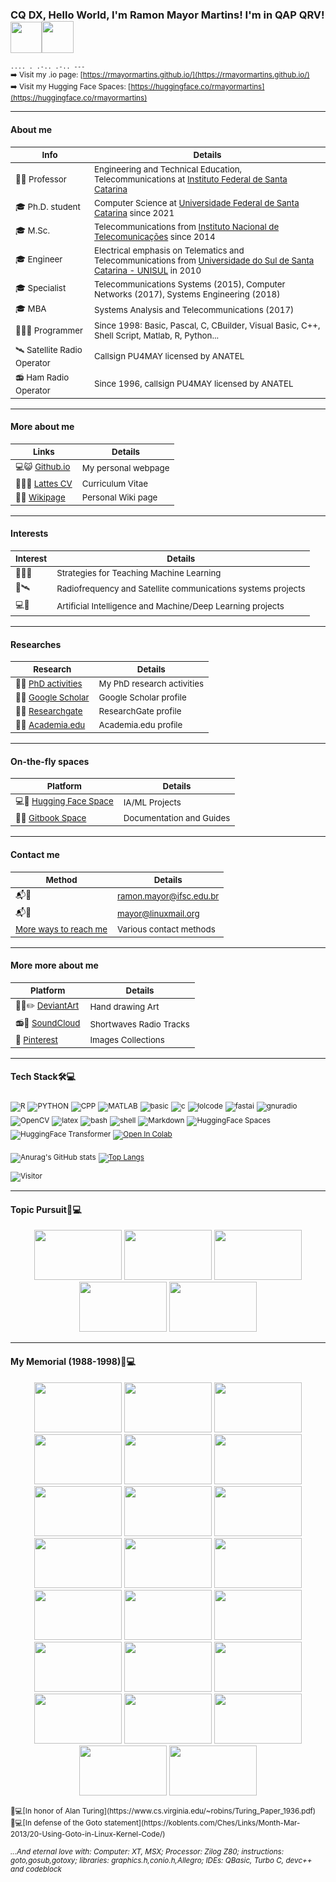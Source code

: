 ### CQ DX, Hello World, I'm Ramon Mayor Martins! I'm in QAP QRV! <img width="50" height="50" src="https://i.redd.it/nc4224rsomp71.gif"><img width="51" height="51" src="https://upload.wikimedia.org/wikipedia/commons/f/f2/Game_of_life_animated_glider.gif">

<sub>```.... . .-.. .-.. ---```</sub><br>
<sub>➡️ Visit my .io page: [https://rmayormartins.github.io/](https://rmayormartins.github.io/)</sub><br>
<sub>➡️ Visit my Hugging Face Spaces: [https://huggingface.co/rmayormartins](https://huggingface.co/rmayormartins)</sub><br>

---

#### About me

| <sub>Info</sub> | <sub>Details</sub> |
| ---- | ------- |
| <sub>👨‍🏫 Professor </sub>|  <sub>Engineering and Technical Education, Telecommunications at [Instituto Federal de Santa Catarina](www.ifsc.edu.br) </sub>|
| <sub>🎓 Ph.D. student </sub>| <sub>Computer Science at [Universidade Federal de Santa Catarina](www.ufsc.br) since 2021 </sub>|
| <sub>🎓 M.Sc. </sub>| <sub>Telecommunications from [Instituto Nacional de Telecomunicações](www.inatel.br) since 2014 </sub>|
| <sub>🎓 Engineer </sub>| <sub>Electrical emphasis on Telematics and Telecommunications from [Universidade do Sul de Santa Catarina - UNISUL](www.unisul.br) in 2010 </sub>|
| <sub>🎓 Specialist </sub>| <sub>Telecommunications Systems (2015), Computer Networks (2017), Systems Engineering (2018) </sub>|
| <sub>🎓 MBA </sub>| <sub>Systems Analysis and Telecommunications (2017) </sub>|
| <sub>👨🏻‍💻 Programmer </sub>| <sub>Since 1998: Basic, Pascal, C, CBuilder, Visual Basic, C++, Shell Script, Matlab, R, Python... </sub>|
| <sub>🛰️ Satellite Radio Operator </sub>| <sub>Callsign PU4MAY licensed by ANATEL </sub>|
| <sub>📻 Ham Radio Operator </sub>| <sub>Since 1996, callsign PU4MAY licensed by ANATEL </sub>|

---

#### More about me

| <sub>Links</sub> | <sub>Details</sub> |
| ----- | ------- |
| <sub>💻😺 [Github.io](https://rmayormartins.github.io/)</sub> | <sub>My personal webpage</sub> |
| <sub>📃👨‍🎓 [Lattes CV](http://lattes.cnpq.br/6289204315531991)</sub> | <sub>Curriculum Vitae</sub> |
| <sub>📑🏫 [Wikipage](https://wiki.sj.ifsc.edu.br/index.php/Ramon_Mayor_Martins)</sub> | <sub>Personal Wiki page</sub> |

---

#### Interests

| <sub>Interest</sub> | <sub>Details</sub> |
| -------- | ------- |
| <sub>👨‍🏫🤖</sub> | <sub>Strategies for Teaching Machine Learning</sub> |
| <sub>📡🛰️</sub> | <sub>Radiofrequency and Satellite communications systems projects</sub> |
| <sub>💻🤖</sub> | <sub>Artificial Intelligence and Machine/Deep Learning projects</sub> |

---

#### Researches

| <sub>Research</sub> | <sub>Details</sub> |
| -------- | ------- |
| <sub>📃🏫 [PhD activities](https://wiki.sj.ifsc.edu.br/index.php/Ramon_Mayor_Martins_PhD_memorial)</sub> | <sub>My PhD research activities</sub> |
| <sub>📃🏫 [Google Scholar](https://scholar.google.com.br/citations?user=8SWqOv8AAAAJ&hl=pt-BR)</sub> | <sub>Google Scholar profile</sub> |
| <sub>📃🏫 [Researchgate](https://www.researchgate.net/profile/Ramon-Martins-5)</sub> | <sub>ResearchGate profile</sub> |
| <sub>📃🏫 [Academia.edu](https://ifsc.academia.edu/RamonMayorMartins)</sub> | <sub>Academia.edu profile</sub> |

---

#### On-the-fly spaces

| <sub>Platform</sub> | <sub>Details</sub> |
| -------- | ------- |
| <sub>💻🤗 [Hugging Face Space](https://huggingface.co/rmayormartins)</sub> | <sub>IA/ML Projects</sub> |
| <sub>📃😺 [Gitbook Space](https://app.gitbook.com/invite/Py9VZr7k7OWAOCot6mDs/TZMbqJZtWUqllIPRGDfd)</sub> | <sub>Documentation and Guides</sub> |

---

#### Contact me

| <sub>Method</sub> | <sub>Details</sub> |
| ------ | ------- |
| <sub>📬🏫</sub> | <sub>ramon.mayor@ifsc.edu.br</sub> |
| <sub>📬🐧</sub> | <sub>mayor@linuxmail.org</sub> |
| <sub>[More ways to reach me](https://rmayormartins.github.io/contact.html)</sub> | <sub>Various contact methods</sub> |

---

#### More more about me

| <sub>Platform</sub> | <sub>Details</sub> |
| -------- | ------- |
| <sub>👨‍🎨✏️ [DeviantArt](https://www.deviantart.com/rmayormartins)</sub> | <sub>Hand drawing Art</sub> |
| <sub>📻🎵 [SoundCloud](https://soundcloud.com/odinwottan)</sub> | <sub>Shortwaves Radio Tracks</sub> |
| <sub>📌 [Pinterest](https://br.pinterest.com/rmayormartins/)</sub> | <sub>Images Collections</sub> |

---

#### Tech Stack🛠💻

<sub>![R](https://img.shields.io/badge/-R-333333?style=flat&logo=r)</sub>
<sub>![PYTHON](https://img.shields.io/badge/-Python-333333?style=flat&logo=python)</sub>
<sub>![CPP](https://img.shields.io/badge/C++-Solutions-blue.svg?style=flat&logo=c++)</sub>
<sub>![MATLAB](https://www.mathworks.com/matlabcentral/images/matlab-file-exchange.svg)</sub>
<sub>![basic](https://img.shields.io/badge/Basic-MSX-blue)</sub>
<sub>![c](https://img.shields.io/badge/C-ANSI-blue)</sub>
<sub>![lolcode](https://img.shields.io/badge/LOLCODE-Esoteric%20Prog.%20Lang.-blue)</sub>
<sub>![fastai](https://img.shields.io/badge/Fast.ai-deep%20learning%20library-blue)</sub>
<sub>![gnuradio](https://img.shields.io/badge/GNU%20Radio-SDR%20Systems-blue)</sub>
<sub>![OpenCV](https://img.shields.io/badge/-OpenCV-333333?style=flat&logo=OpenCV)</sub>
<sub>![latex](https://img.shields.io/badge/Made%20with-LaTeX-1f425f.svg)</sub>
<sub>![bash](https://img.shields.io/badge/Made%20with-Bash-1f425f.svg)</sub>
<sub>![shell](https://img.shields.io/badge/Shell%20Script-using-blue)</sub>
<sub>![Markdown](https://img.shields.io/badge/-Markdown-333333?style=flat&logo=markdown)</sub>
<sub>![HuggingFace Spaces](https://img.shields.io/badge/HuggingFace-Spaces-blue?style=flat)</sub>
<sub>![HuggingFace Transformer](https://img.shields.io/badge/HuggingFace-Transformers-blue?style=flat)</sub>
<sub>[![Open In Colab](https://colab.research.google.com/assets/colab-badge.svg)](https://colab.research.google.com/github/Naereen/badges)</sub>

<sub>![Anurag's GitHub stats](https://github-readme-stats.vercel.app/api?username=rmayormartins&show_icons=true&theme=syjnthwave)</sub>
<sub>[![Top Langs](https://github-readme-stats.vercel.app/api/top-langs/?username=rmayormartins&layout=compact)](https://github.com/anuraghazra/github-readme-stats)</sub>

<sub>![Visitor](https://visitor-badge.laobi.icu/badge?page_id=username.rmayormartins)</sub>

---

#### Topic Pursuit🎯💻

<p align="center">
  <img width="140" height="80" src="https://miro.medium.com/v2/resize:fit:624/1*vnt4DlXUo_oYYYbtQu9qXw.png">
  <img width="140" height="80" src="https://theaisummer.com/static/385447122c9c6ce73e449fe3a7ecf46a/ee604/hugging-face-vit.png">
  <img width="140" height="80" src="https://miro.medium.com/v2/resize:fit:1000/1*63sGPbvLLpvlD16hG1bvmA.gif">
  <img width="140" height="80" src="https://farm6.staticflickr.com/5520/9300199921_4c0ce4e4a4_z.jpg">
  <img width="140" height="80" src="https://miro.medium.com/max/840/1*tQ9PotwEr93jwFte56U8aA.gif">
</p>

---

#### My Memorial (1988-1998)🗿💻
<p align="center">
  <img width="140" height="80" src="https://www.msx.org/sites/default/files/news/2014/08/batman.png">
  <img width="140" height="80" src="https://user-images.githubusercontent.com/13935213/139339938-19f6d05b-2d75-41b4-ab8c-f984f442e4fd.png">
  <img width="140" height="80" src="https://user-images.githubusercontent.com/13935213/139340075-d18e1c3e-556f-400a-ab61-dad7a92460b9.png">
  <img width="140" height="80" src="https://miro.medium.com/max/532/0*FSSHa9aaGDvf1n-H.gif">
  <img width="140" height="80" src="https://miro.medium.com/max/640/0*KkRlZBfC27Kq3raL.gif">
  <img width="140" height="80" src="https://miro.medium.com/max/532/0*u2Y2NXPZsNHHqKnM.jpg">
  <img width="140" height="80" src="https://miro.medium.com/max/480/0*xxEGUZ4AEACmaQpN.gif">
<img width="140" height="80" src="https://miro.medium.com/max/640/0*6vMLIqNR6-RImE0b.gif">
 <img width="140" height="80" src="https://user-images.githubusercontent.com/13935213/145850530-5f758af9-a870-4bcf-ac47-53c450eb3876.png">
  <img width="140" height="80" src="https://i.ytimg.com/vi/fKU-NMrK4qw/hqdefault.jpg">
  <img width="140" height="80" src="https://upload.wikimedia.org/wikipedia/commons/7/71/Msxbasic.png">
  <img width="140" height="80" src="https://winworldpc.com/res/img/screenshots/2x-adf890821833e9f6e089b94ddd35b36b-Turbo%20C%202.0%20-%20Splash.png">
  <img width="140" height="80" src="https://i.pinimg.com/originals/35/ad/3e/35ad3e02c2a21a6164f6e9fa525e9bc0.gif">
  <img width="140" height="80" src="https://bdjogos.com.br/fotos/13102017021515-super-soccer-snes-004.png">
  <img width="140" height="80" src="https://user-images.githubusercontent.com/13935213/139536119-e2450078-5f14-4377-813a-07975e44c30e.png">
  <img width="140" height="80" src="https://4.bp.blogspot.com/-zn4Ob_G4XIU/WHV2h6WWgpI/AAAAAAAAWw8/K2HoOgo7xfsh8jfNtDvXsLz0RvnAd9logCLcB/s1600/Lamborghini-American-Challenge-Titus-Super-Nintendo-SNES-Amiga-PC-Xtreme-Retro-8.png">
   <img width="140" height="80" src="https://www.myabandonware.com/media/screenshots/n/nigel-mansells-world-championship-racing-1m5/nigel-mansells-world-championship-racing_4.png">
  <img width="140" height="80" src="https://s2.glbimg.com/0A4q4bt82qmQSbfbTKQiooZ263g=/0x0:1258x720/984x0/smart/filters:strip_icc()/i.s3.glbimg.com/v1/AUTH_59edd422c0c84a879bd37670ae4f538a/internal_photos/bs/2019/n/B/EPqiaiRyO4sdPjQPyCOg/allejo-international-superstar-soccer.jpg">
  <img width="140" height="80" src="https://r.mprd.se/media/images/35386-Sonic_Wings_(Japan)-1491088625.jpg">
  <img width="140" height="80" src="https://user-images.githubusercontent.com/13935213/145812197-4d42e96b-f0e2-41cc-81f6-fb3c5ea32359.png">
  <img width="140" height="80" src="https://user-images.githubusercontent.com/13935213/145812328-efa4624b-3b8b-46cc-9d05-dcf57dfcc6f3.png">
  <img width="140" height="80" src="https://user-images.githubusercontent.com/13935213/146217554-7173f7c6-cac8-4837-bb49-cf81dfcce54b.png">
  <img width="140" height="80" src="https://www.chartwellyorke.com/derive/images/in_action/550/simultaneousequations.gif">
</p>
<sub>📃💻[In honor of Alan Turing](https://www.cs.virginia.edu/~robins/Turing_Paper_1936.pdf)</sub><br>
<sub>📢💻[In defense of the Goto statement](https://koblents.com/Ches/Links/Month-Mar-2013/20-Using-Goto-in-Linux-Kernel-Code/)</sub><br>


<sub>_...And eternal love with: Computer: XT, MSX; Processor: Zilog Z80; instructions: goto,gosub,gotoxy; libraries: graphics.h,conio.h,Allegro; IDEs: QBasic, Turbo C, devc++ and codeblock_</sub><br>
